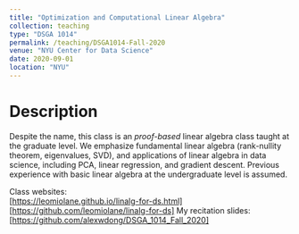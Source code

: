 ```yaml
---
title: "Optimization and Computational Linear Algebra"
collection: teaching
type: "DSGA 1014"
permalink: /teaching/DSGA1014-Fall-2020
venue: "NYU Center for Data Science"
date: 2020-09-01
location: "NYU"
---
```

Description
======
Despite the name, this class is an *proof-based* linear algebra class taught at the graduate level.
We emphasize fundamental linear algebra (rank-nullity theorem, eigenvalues, SVD), and applications of linear algebra in data science, including PCA, linear regression, and gradient descent.
Previous experience with basic linear algebra at the undergraduate level is assumed.
  
Class websites:  
[https://leomiolane.github.io/linalg-for-ds.html]
[https://github.com/leomiolane/linalg-for-ds]
My recitation slides:  
[https://github.com/alexwdong/DSGA_1014_Fall_2020]
